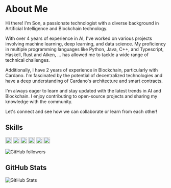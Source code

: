 

# About Me

Hi there! I'm Son, a passionate technologist with a diverse background in Artificial Intelligence and Blockchain technology.

With over 4 years of experience in AI, I've worked on various projects involving machine learning, deep learning, and data science. My proficiency in multiple programming languages like Python, Java, C++, and Typescript, Haskell, Rust and Aiken, ... has allowed me to tackle a wide range of technical challenges.

Additionally, I have 2 years of experience in Blockchain, particularly with Cardano. I'm fascinated by the potential of decentralized technologies and have a deep understanding of Cardano's architecture and smart contracts.

I'm always eager to learn and stay updated with the latest trends in AI and Blockchain. I enjoy contributing to open-source projects and sharing my knowledge with the community.

Let's connect and see how we can collaborate or learn from each other!

## Skills

<img height="20" src="https://cdn.simpleicons.org/python?viewbox=auto" />
<img height="20" src="https://cdn.simpleicons.org/typescript?viewbox=auto" />
<img height="20" src="https://cdn.simpleicons.org/haskell?viewbox=auto" />
<img height="20" src="https://cdn.simpleicons.org/rust?viewbox=auto" />
<img height="20" src="https://cdn.simpleicons.org/cardano?viewbox=auto" />
<img height="20" src="https://cdn.simpleicons.org/solana?viewbox=auto" />

![GitHub followers](https://img.shields.io/github/followers/sonson0910?label=Followers&style=social)

## GitHub Stats
![GitHub Stats](https://github-readme-stats.vercel.app/api?username=sonson0910&show_icons=true&theme=radical)